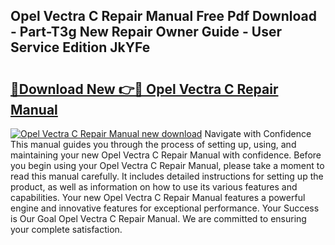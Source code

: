 ## Opel Vectra C Repair Manual Free Pdf Download - Part-T3g New Repair Owner Guide - User Service Edition JkYFe

# <h2><a href="http://bc7240.oget.top/?id=Opel+Vectra+C+Repair+Manual">🔗Download New 👉🔴 Opel Vectra C Repair Manual</a></h2>

[![Opel Vectra C Repair Manual new download](https://i.imgur.com/5g1atiW.png)](http://bc7240.oget.top/?id=Opel+Vectra+C+Repair+Manual)
Navigate with Confidence This manual guides you through the process of setting up, using, and maintaining your new Opel Vectra C Repair Manual with confidence. Before you begin using your Opel Vectra C Repair Manual, please take a moment to read this manual carefully. It includes detailed instructions for setting up the product, as well as information on how to use its various features and capabilities. Your new Opel Vectra C Repair Manual features a powerful engine and innovative features for exceptional performance. Your Success is Our Goal Opel Vectra C Repair Manual. We are committed to ensuring your complete satisfaction.
